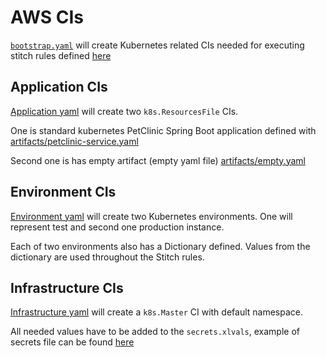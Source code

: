 # AWS CIs
[`bootstrap.yaml`](bootstrap.yaml) will create Kubernetes related CIs needed for executing stitch rules defined [here](../../rules/k8s/README.md)

## Application CIs
[Application yaml](applications/k8s-apps.yaml) will create two `k8s.ResourcesFile` CIs.

One is standard kubernetes PetClinic Spring Boot application defined with [artifacts/petclinic-service.yaml](applications/artifacts/petclinic-service.yaml)

Second one is has empty artifact (empty yaml file) [artifacts/empty.yaml](applications/artifacts/empty.yaml)
## Environment CIs
[Environment yaml](environments/k8s.yaml) will create two Kubernetes environments. One will represent test and second one production instance.

Each of two environments also has a Dictionary defined. Values from the dictionary are used throughout the Stitch rules.

## Infrastructure CIs

[Infrastructure yaml](infrastructure/k8s-master.yaml) will create a `k8s.Master` CI with default namespace.

All needed values have to be added to the `secrets.xlvals`, example of secrets file can be found [here](infrastructure/secrets.xlvals.example)
